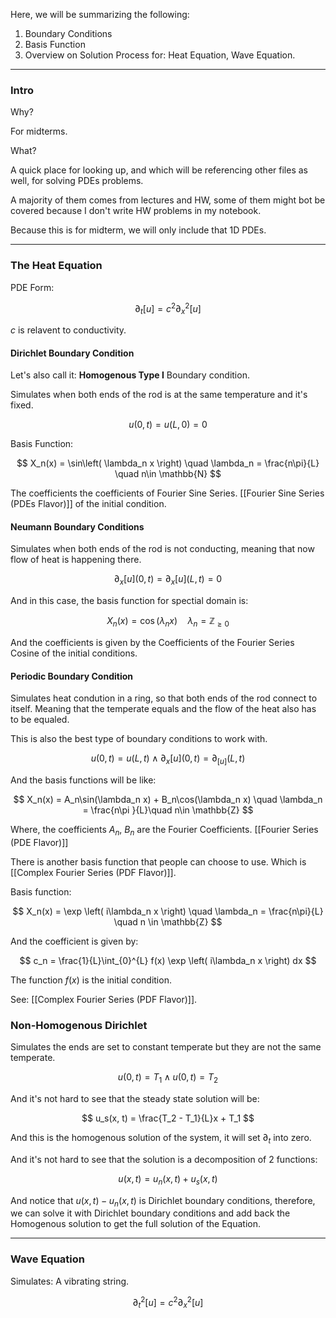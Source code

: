 Here, we will be summarizing the following: 
1. Boundary Conditions
2. Basis Function 
3. Overview on Solution Process
for: 
Heat Equation, Wave Equation. 

---
### **Intro**

Why? 

For midterms. 

What? 

A quick place for looking up, and which will be referencing other files as well, for solving PDEs problems. 

A majority of them comes from lectures and HW, some of them might bot be covered because I don't write HW problems in my notebook. 

Because this is for midterm, we will only include that 1D PDEs. 

---
### **The Heat Equation**

PDE Form: 

$$
\partial_t[u]= c^2\partial_x^2[u]
$$

$c$ is relavent to conductivity. 

#### **Dirichlet Boundary Condition**

Let's also call it: **Homogenous Type I** Boundary condition. 

Simulates when both ends of the rod is at the same temperature and it's fixed. 

$$
u(0, t) = u(L, 0) = 0
$$

Basis Function: 

$$
X_n(x) = \sin\left(
    \lambda_n x
\right)
\quad \lambda_n = \frac{n\pi}{L} \quad n\in \mathbb{N}
$$

The coefficients the coefficients of Fourier Sine Series. [[Fourier Sine Series (PDEs Flavor)]]	of the initial condition. 

#### **Neumann Boundary Conditions**

Simulates when both ends of the rod is not conducting, meaning that now flow of heat is happening there. 

$$
\partial_x[u](0, t) = \partial_x[u](L, t) = 0
$$

And in this case, the basis function for spectial domain is: 

$$
X_n(x) = \cos\left(
    \lambda_n x
\right) \quad \lambda_n = \mathbb{Z}_{\ge 0}
$$ 

And the coefficients is given by the Coefficients of the Fourier Series Cosine of the initial conditions. 

#### **Periodic Boundary Condition**

Simulates heat condution in a ring, so that both ends of the rod connect to itself. Meaning that the temperate equals and the flow of the heat also has to be equaled. 

This is also the best type of boundary conditions to work with. 

$$
u(0, t) = u(L, t) \wedge \partial_x[u](0, t) = \partial_[u](L, t) 
$$

And the basis functions will be like: 

$$
X_n(x) = A_n\sin(\lambda_n x) + B_n\cos(\lambda_n x) \quad \lambda_n = \frac{n\pi }{L}\quad n\in \mathbb{Z}
$$

Where, the coefficients $A_n$, $B_n$ are the Fourier Coefficients. [[Fourier Series (PDE Flavor)]]

There is another basis function that people can choose to use. Which is [[Complex Fourier Series (PDF Flavor)]]. 

Basis function: 

$$
X_n(x) = \exp \left(
    i\lambda_n x
\right) \quad \lambda_n = \frac{n\pi}{L} \quad n \in \mathbb{Z}
$$

And the coefficient is given by: 

$$
c_n = \frac{1}{L}\int_{0}^{L} 
f(x) \exp \left(
    i\lambda_n x
\right)
dx
$$

The function $f(x)$ is the initial condition. 

See: [[Complex Fourier Series (PDF Flavor)]]. 

### **Non-Homogenous Dirichlet**

Simulates the ends are set to constant temperate but they are not the same temperate. 

$$
u(0, t) = T_1 \wedge u(0, t) = T_2
$$

And it's not hard to see that the steady state solution will be: 

$$
u_s(x, t) = \frac{T_2 - T_1}{L}x + T_1
$$

And this is the homogenous solution of the system, it will set $\partial_t$ into zero. 

And it's not hard to see that the solution is a decomposition of 2 functions: 

$$
u(x, t) = u_n(x, t) + u_s(x, t)
$$

And notice that $u(x, t) - u_n(x, t)$ is Dirichlet boundary conditions, therefore, we can solve it with Dirichlet boundary conditions and add back the Homogenous solution to get the full solution of the Equation. 

---
### **Wave Equation**

Simulates: A vibrating string. 

$$
\partial_t^2[u] = c^2\partial_x^2[u]
$$




